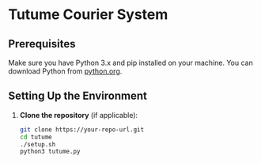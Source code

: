 # Tutume Courier System

## Prerequisites
Make sure you have Python 3.x and pip installed on your machine. You can download Python from [python.org](https://www.python.org/downloads/).

## Setting Up the Environment

1. **Clone the repository** (if applicable):
   ```bash
   git clone https://your-repo-url.git
   cd tutume
   ./setup.sh
   python3 tutume.py
   

